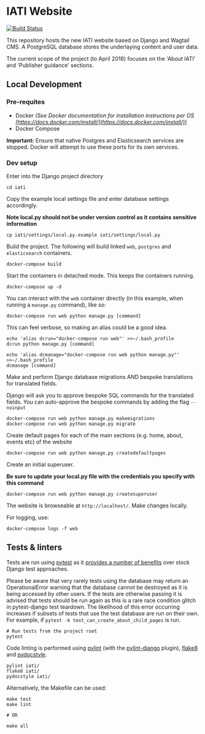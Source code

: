# IATI Website
[![Build Status](https://travis-ci.org/IATI/IATI-Standard-Website.svg?branch=master)](https://travis-ci.org/IATI/IATI-Standard-Website)

This repository hosts the new IATI website based on Django and Wagtail CMS.  A PostgreSQL database stores the underlaying content and user data.

The current scope of the project (to April 2018) focuses on the 'About IATI' and 'Publisher guidance' sections.


## Local Development

### Pre-requites

- Docker _(See Docker documentation for installation instructions per OS [https://docs.docker.com/install/](https://docs.docker.com/install/))_
- Docker Compose

**Important:** Ensure that native Postgres and Elasticsearch services are stopped. Docker will attempt to use these ports for its own services.

### Dev setup

Enter into the Django project directory
```
cd iati
```

Copy the example local settings file and enter database settings accordingly.

**Note local.py should not be under version control as it contains sensitive information**

```
cp iati/settings/local.py.example iati/settings/local.py
```

Build the project. The following will build linked `web`, `postgres` and `elasticsearch` containers.

```
docker-compose build
```

Start the containers in detached mode. This keeps the containers running.

```
docker-compose up -d
```

You can interact with the `web` container directly (in this example, when running a `manage.py` command), like so:

```
docker-compose run web python manage.py [command]
```

This can feel verbose, so making an alias could be a good idea.

```
echo 'alias dcrun="docker-compose run web"' >>~/.bash_profile
dcrun python manage.py [command]

echo 'alias dcmanage="docker-compose run web python manage.py"' >>~/.bash_profile
dcmanage [command]
```

Make and perform Django database migrations AND bespoke translations for translated fields.

Django will ask you to approve bespoke SQL commands for the translated fields. You can auto-approve the bespoke commands by adding the flag `--noinput`

```
docker-compose run web python manage.py makemigrations
docker-compose run web python manage.py migrate
```

Create default pages for each of the main sections (e.g. home, about, events etc) of the website
```
docker-compose run web python manage.py createdefaultpages
```

Create an initial superuser.

**Be sure to update your local.py file with the credentials you specify with this command**

```
docker-compose run web python manage.py createsuperuser
```

The website is browseable at `http://localhost/`. Make changes locally.

For logging, use:

```
docker-compose logs -f web
```


## Tests & linters

Tests are run using [pytest](https://pytest.org/) as it [provides a number of benefits](https://pytest-django.readthedocs.io/en/latest/#why-would-i-use-this-instead-of-django-s-manage-py-test-command) over stock Django test approaches.

Please be aware that very rarely tests using the database may return an OperationalError warning that the database cannot be destroyed as it is being accessed by other users. If the tests are otherwise passing it is advised that tests should be run again as this is a rare race condition glitch in pytest-django test teardown. The likelihood of this error occurring increases if subsets of tests that use the test database are run on their own. For example, if `pytest -k test_can_create_about_child_pages` is run.

```
# Run tests from the project root
pytest
```

Code linting is performed using [pylint](https://github.com/PyCQA/pylint) (with the [pylint-django](https://github.com/PyCQA/pylint-django) plugin), [flake8](http://flake8.pycqa.org) and [pydocstyle](http://www.pydocstyle.org).
```
pylint iati/
flake8 iati/
pydocstyle iati/
```

Alternatively, the Makefile can be used:
```
make test
make lint

# OR

make all
```
